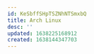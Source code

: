 ```yaml
---
id: KeSbffSHpTSZNhNTSmxbQ
title: Arch Linux
desc: ''
updated: 1638225168912
created: 1638144347703
---
```



